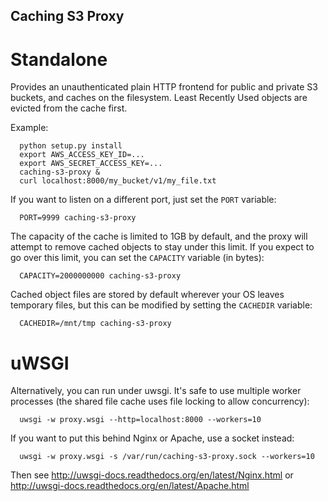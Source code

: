 Caching S3 Proxy
----

Standalone
==========

Provides an unauthenticated plain HTTP frontend
for public and private S3 buckets, and caches on the filesystem.
Least Recently Used objects are evicted from the cache first.

Example:
```
  python setup.py install
  export AWS_ACCESS_KEY_ID=...
  export AWS_SECRET_ACCESS_KEY=...
  caching-s3-proxy &
  curl localhost:8000/my_bucket/v1/my_file.txt
```

If you want to listen on a different port, just set the `PORT` variable:
```
  PORT=9999 caching-s3-proxy
```

The capacity of the cache is limited to 1GB by default, and the proxy will attempt to remove cached objects to stay under this limit. If you expect to go over this limit, you can set the `CAPACITY` variable (in bytes):

```
  CAPACITY=2000000000 caching-s3-proxy
```

Cached object files are stored by default wherever your OS leaves temporary files, but this can be modified by setting the `CACHEDIR` variable:

```
  CACHEDIR=/mnt/tmp caching-s3-proxy
```

uWSGI
=====

Alternatively, you can run under uwsgi. It's safe to use multiple worker
processes (the shared file cache uses file locking to allow concurrency):
```
  uwsgi -w proxy.wsgi --http=localhost:8000 --workers=10
```

If you want to put this behind Nginx or Apache, use a socket instead:
```
  uwsgi -w proxy.wsgi -s /var/run/caching-s3-proxy.sock --workers=10
```

Then see http://uwsgi-docs.readthedocs.org/en/latest/Nginx.html or
http://uwsgi-docs.readthedocs.org/en/latest/Apache.html
